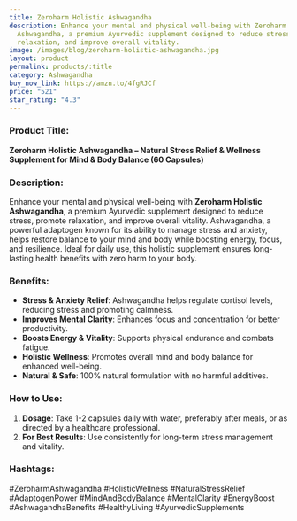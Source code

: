 ```yaml
---
title: Zeroharm Holistic Ashwagandha
description: Enhance your mental and physical well-being with Zeroharm Holistic
  Ashwagandha, a premium Ayurvedic supplement designed to reduce stress, promote
  relaxation, and improve overall vitality.
image: /images/blog/zeroharm-holistic-ashwagandha.jpg
layout: product
permalink: products/:title
category: Ashwagandha
buy_now_link: https://amzn.to/4fgRJCf
price: "521"
star_rating: "4.3"
---
```

### Product Title:
**Zeroharm Holistic Ashwagandha – Natural Stress Relief & Wellness Supplement for Mind & Body Balance (60 Capsules)**

### Description:
Enhance your mental and physical well-being with **Zeroharm Holistic Ashwagandha**, a premium Ayurvedic supplement designed to reduce stress, promote relaxation, and improve overall vitality. Ashwagandha, a powerful adaptogen known for its ability to manage stress and anxiety, helps restore balance to your mind and body while boosting energy, focus, and resilience. Ideal for daily use, this holistic supplement ensures long-lasting health benefits with zero harm to your body.

### Benefits:
- **Stress & Anxiety Relief**: Ashwagandha helps regulate cortisol levels, reducing stress and promoting calmness.
- **Improves Mental Clarity**: Enhances focus and concentration for better productivity.
- **Boosts Energy & Vitality**: Supports physical endurance and combats fatigue.
- **Holistic Wellness**: Promotes overall mind and body balance for enhanced well-being.
- **Natural & Safe**: 100% natural formulation with no harmful additives.

### How to Use:
1. **Dosage**: Take 1-2 capsules daily with water, preferably after meals, or as directed by a healthcare professional.
2. **For Best Results**: Use consistently for long-term stress management and vitality.

### Hashtags:
#ZeroharmAshwagandha #HolisticWellness #NaturalStressRelief #AdaptogenPower #MindAndBodyBalance #MentalClarity #EnergyBoost #AshwagandhaBenefits #HealthyLiving #AyurvedicSupplements
